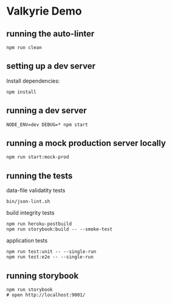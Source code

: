 # Valkyrie Demo

## running the auto-linter

```
npm run clean
```

## setting up a dev server

Install dependencies:

```
npm install
```

## running a dev server

```
NODE_ENV=dev DEBUG=* npm start
```

## running a mock production server locally

```
npm run start:mock-prod
```

## running the tests

data-file validatity tests

```
bin/json-lint.sh
```

build integrity tests

```
npm run heroku-postbuild
npm run storybook:build -- --smoke-test
```

application tests

```
npm run test:unit -- --single-run
npm run test:e2e -- --single-run
```

## running storybook

```
npm run storybook
# open http://localhost:9001/
```